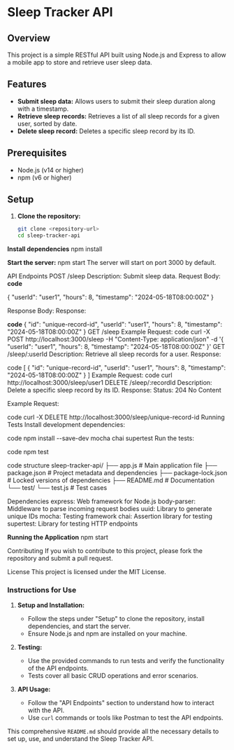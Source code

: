 # Sleep Tracker API

## Overview

This project is a simple RESTful API built using Node.js and Express to allow a mobile app to store and retrieve user sleep data. 

## Features

- **Submit sleep data:** Allows users to submit their sleep duration along with a timestamp.
- **Retrieve sleep records:** Retrieves a list of all sleep records for a given user, sorted by date.
- **Delete sleep record:** Deletes a specific sleep record by its ID.

## Prerequisites

- Node.js (v14 or higher)
- npm (v6 or higher)

## Setup

1. **Clone the repository:**
   ```sh
   git clone <repository-url>
   cd sleep-tracker-api


**Install dependencies**
npm install

**Start the server:**
npm start
The server will start on port 3000 by default.


API Endpoints
POST /sleep
Description: Submit sleep data.
Request Body:
**code**

{
  "userId": "user1",
  "hours": 8,
  "timestamp": "2024-05-18T08:00:00Z"
}

Response Body:
Response:

**code**
{
  "id": "unique-record-id",
  "userId": "user1",
  "hours": 8,
  "timestamp": "2024-05-18T08:00:00Z"
}
GET /sleep
Example Request:
 code
curl -X POST http://localhost:3000/sleep -H "Content-Type: application/json" -d '{
  "userId": "user1",
  "hours": 8,
  "timestamp": "2024-05-18T08:00:00Z"
}'
GET /sleep/:userId
Description: Retrieve all sleep records for a user.
Response:

code
[
  {
    "id": "unique-record-id",
    "userId": "user1",
    "hours": 8,
    "timestamp": "2024-05-18T08:00:00Z"
  }
]
Example Request:
code
curl http://localhost:3000/sleep/user1
DELETE /sleep/:recordId
Description: Delete a specific sleep record by its ID.
Response:
Status: 204 No Content

Example Request:

code
curl -X DELETE http://localhost:3000/sleep/unique-record-id
Running Tests
Install development dependencies:

code
npm install --save-dev mocha chai supertest
Run the tests:

code
npm test


code structure 
sleep-tracker-api/
├── app.js              # Main application file
├── package.json        # Project metadata and dependencies
├── package-lock.json   # Locked versions of dependencies
├── README.md           # Documentation
└── test/
    └── test.js         # Test cases



Dependencies
express: Web framework for Node.js
body-parser: Middleware to parse incoming request bodies
uuid: Library to generate unique IDs
mocha: Testing framework
chai: Assertion library for testing
supertest: Library for testing HTTP endpoints


**Running the Application**
npm start

Contributing
If you wish to contribute to this project, please fork the repository and submit a pull request.

License
This project is licensed under the MIT License.

### Instructions for Use

1. **Setup and Installation:**
   - Follow the steps under "Setup" to clone the repository, install dependencies, and start the server.
   - Ensure Node.js and npm are installed on your machine.

2. **Testing:**
   - Use the provided commands to run tests and verify the functionality of the API endpoints.
   - Tests cover all basic CRUD operations and error scenarios.

3. **API Usage:**
   - Follow the "API Endpoints" section to understand how to interact with the API.
   - Use `curl` commands or tools like Postman to test the API endpoints.

This comprehensive `README.md` should provide all the necessary details to set up, use, and understand the Sleep Tracker API.
